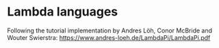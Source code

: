 # Lambda languages

Following the tutorial implementation by Andres Löh, Conor McBride and Wouter Swierstra:
https://www.andres-loeh.de/LambdaPi/LambdaPi.pdf
